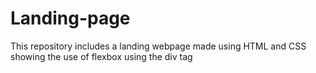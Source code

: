 # Landing-page
This repository includes a landing webpage made using HTML and CSS
showing the use of flexbox using the div tag
